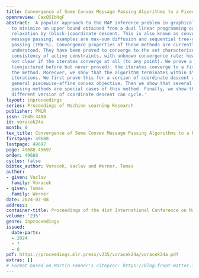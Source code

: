 ```yaml
---
title: Convergence of Some Convex Message Passing Algorithms to a Fixed Point
openreview: CaxQ5IbHgF
abstract: 'A popular approach to the MAP inference problem in graphical models is
  to minimize an upper bound obtained from a dual linear programming or Lagrangian
  relaxation by (block-)coordinate descent. This is also known as convex/convergent
  message passing; examples are max-sum diffusion and sequential tree-reweighted message
  passing (TRW-S). Convergence properties of these methods are currently not fully
  understood. They have been proved to converge to the set characterized by local
  consistency of active constraints, with unknown convergence rate; however, it was
  not clear if the iterates converge at all (to any point). We prove a stronger result
  (conjectured before but never proved): the iterates converge to a fixed point of
  the method. Moreover, we show that the algorithm terminates within $\mathcal{O}(1/\varepsilon)$
  iterations. We first prove this for a version of coordinate descent applied to a
  general piecewise-affine convex objective. Then we show that several convex message
  passing methods are special cases of this method. Finally, we show that a slightly
  different version of coordinate descent can cycle.'
layout: inproceedings
series: Proceedings of Machine Learning Research
publisher: PMLR
issn: 2640-3498
id: voracek24a
month: 0
tex_title: Convergence of Some Convex Message Passing Algorithms to a Fixed Point
firstpage: 49688
lastpage: 49697
page: 49688-49697
order: 49688
cycles: false
bibtex_author: Voracek, Vaclav and Werner, Tomas
author:
- given: Vaclav
  family: Voracek
- given: Tomas
  family: Werner
date: 2024-07-08
address:
container-title: Proceedings of the 41st International Conference on Machine Learning
volume: '235'
genre: inproceedings
issued:
  date-parts:
  - 2024
  - 7
  - 8
pdf: https://proceedings.mlr.press/v235/voracek24a/voracek24a.pdf
extras: []
# Format based on Martin Fenner's citeproc: https://blog.front-matter.io/posts/citeproc-yaml-for-bibliographies/
---
```

